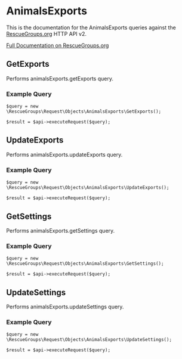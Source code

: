 # AnimalsExports

This is the documentation for the AnimalsExports queries against the [RescueGroups.org](https://www.rescuegroups.org/) HTTP API v2.

[Full Documentation on RescueGroups.org](https://userguide.rescuegroups.org/display/APIDG/Object+definitions#Objectdefinitions-animalsExports)

## GetExports






Performs animalsExports.getExports query.

### Example Query

    $query = new \RescueGroups\Request\Objects\AnimalsExports\GetExports();

    $result = $api->executeRequest($query);


## UpdateExports






Performs animalsExports.updateExports query.

### Example Query

    $query = new \RescueGroups\Request\Objects\AnimalsExports\UpdateExports();

    $result = $api->executeRequest($query);


## GetSettings






Performs animalsExports.getSettings query.

### Example Query

    $query = new \RescueGroups\Request\Objects\AnimalsExports\GetSettings();

    $result = $api->executeRequest($query);


## UpdateSettings






Performs animalsExports.updateSettings query.

### Example Query

    $query = new \RescueGroups\Request\Objects\AnimalsExports\UpdateSettings();

    $result = $api->executeRequest($query);


